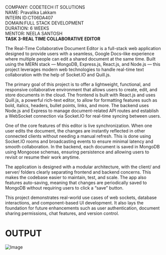 COMPANY: CODETECH IT SOLUTIONS  
NAME: Pravalika Lakkam  
INTERN ID:CT06DA407  
DOMAIN:FULL STACK DEVELOPMENT  
DURATION: 6 WEEKS  
MENTOR: NEELA SANTOSH  
                                  **TASK 3-REAL TIME COLLABORATIVE EDITOR**  

The Real-Time Collaborative Document Editor is a full-stack web application designed to provide users with a seamless, 
Google Docs–like experience where multiple people can edit a shared document at the same time. Built using the MERN stack 
— MongoDB, Express.js, React.js, and Node.js — this project leverages modern web technologies to handle real-time text 
collaboration with the help of Socket.IO and Quill.js.

The primary goal of this project is to offer a lightweight, functional, and responsive collaborative environment that allows
users to create, edit, and store documents in the cloud. The frontend is built with React.js and uses Quill.js, a powerful
rich-text editor, to allow for formatting features such as bold, italics, headers, bullet points, links, and more. The backend
uses Node.js and Express to manage document-related API routes and establish a WebSocket connection via Socket.IO for real-time
syncing between users.

One of the core features of this editor is live synchronization. When one user edits the document, the changes are instantly
reflected in other connected clients without needing a manual refresh. This is done using Socket.IO rooms and broadcasting 
events to ensure minimal latency and smooth collaboration. In the backend, each document is saved in MongoDB using Mongoose 
schemas, ensuring persistence and allowing users to revisit or resume their work anytime.

The application is designed with a modular architecture, with the client/ and server/ folders clearly separating frontend and
backend concerns. This makes the codebase easier to maintain, test, and scale. The app also features auto-saving, meaning that 
changes are periodically saved to MongoDB without requiring users to click a “save” button.

This project demonstrates real-world use cases of web sockets, database interactions, and component-based UI development.
It also lays the foundation for future enhancements such as user authentication, document sharing permissions, chat features, and version control.

# OUTPUT
![Image](https://github.com/user-attachments/assets/7404491f-1eaa-4470-9ddf-17f2e387ad9a)
